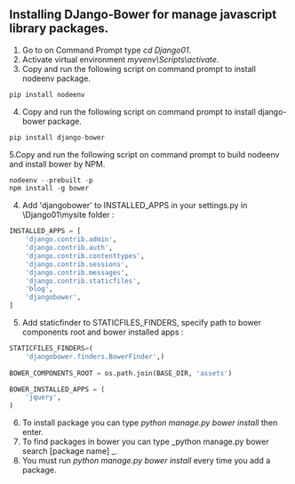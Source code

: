 ## Installing DJango-Bower for manage javascript library packages.

1. Go to on Command Prompt type _cd Django01_. 
2. Activate virtual environment _myvenv\Scripts\activate_.
3. Copy and run the following script on command prompt to install nodeenv package.
```python
pip install nodeenv
```
4. Copy and run the following script on command prompt to install django-bower package.
```python
pip install django-bower
```
5.Copy and run the following script on command prompt to build nodeenv and install bower by NPM.
```python
nodeenv --prebuilt -p
npm install -g bower
```
4. Add 'djangobower' to INSTALLED_APPS in your settings.py in \Django01\mysite folder :
```python
INSTALLED_APPS = [
    'django.contrib.admin',
    'django.contrib.auth',
    'django.contrib.contenttypes',
    'django.contrib.sessions',
    'django.contrib.messages',
    'django.contrib.staticfiles',
    'blog',
    'djangobower',
]
```
5. Add staticfinder to STATICFILES_FINDERS, specify path to bower components root and bower installed apps :
```python
STATICFILES_FINDERS=(
    'djangobower.finders.BowerFinder',)
	
BOWER_COMPONENTS_ROOT = os.path.join(BASE_DIR, 'assets')

BOWER_INSTALLED_APPS = (
    'jquery',
)
```
6. To install package you can type _python manage.py bower install_ then enter.
7. To find packages in bower you can type _python manage.py bower search [package name] _.
8. You must run _python manage.py bower install_ every time you add a package. 

